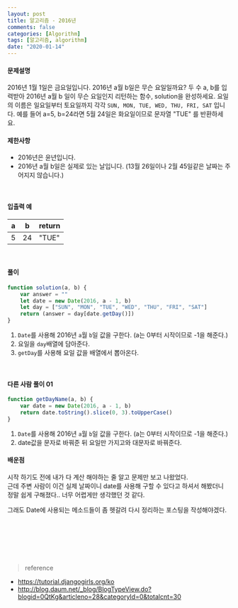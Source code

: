 ```yaml
---
layout: post
title: 알고리즘 - 2016년
comments: false
categories: [Algorithm]
tags: [알고리즘, algorithm]
date: "2020-01-14"
---
```


#### 문제설명

2016년 1월 1일은 금요일입니다. 2016년 a월 b일은 무슨 요일일까요? 두 수 a, b를 입력받아 2016년 a월 b
일이 무슨 요일인지 리턴하는 함수, solution을 완성하세요. 요일의 이름은 일요일부터 토요일까지 각각 `SUN, MON, TUE, WED, THU, FRI, SAT` 입니다. 예를 들어 a=5, b=24라면 5월 24일은 화요일이므로 문자열 "TUE" 를 반환하세요.
<br>

#### 제한사항

-   2016년은 윤년입니다.
-   2016년 a월 b일은 실제로 있는 날입니다. (13월 26일이나 2월 45일같은 날짜는 주어지지 않습니다.)

<br>

#### 입출력 예

| a   | b   | return |
| --- | --- | ------ |
| 5   | 24  | "TUE"  |

<br>

#### **풀이**

```javascript
function solution(a, b) {
    var answer = ""
    let date = new Date(2016, a - 1, b)
    let day = ["SUN", "MON", "TUE", "WED", "THU", "FRI", "SAT"]
    return (answer = day[date.getDay()])
}
```

1. `Date`를 사용해 2016년 `a`월 `b`일 값을 구한다. (a는 0부터 시작이므로 -1을 해준다.)
2. 요일을 `day`배열에 담아준다.
3. `getDay`를 사용해 요일 값을 배열에서 뽑아온다.

<br>

#### **다른 사람 풀이 01**

```javascript
function getDayName(a, b) {
    var date = new Date(2016, a - 1, b)
    return date.toString().slice(0, 3).toUpperCase()
}
```

1. `Date`를 사용해 2016년 `a`월 `b`일 값을 구한다. (a는 0부터 시작이므로 -1을 해준다.)
2. date값을 문자로 바꿔준 뒤 요일만 가지고와 대문자로 바꿔준다.
   <br>

#### **배운점**

시작 하기도 전에 내가 다 계산 해야하는 줄 알고 문제만 보고 나왔었다.  
근데 주변 사람이 이건 실제 날짜이니 date를 사용해 구할 수 있다고 하셔서 해봤더니  
정말 쉽게 구해졌다.. 너무 어렵게만 생각했던 것 같다.

그래도 Date에 사용되는 메소드들이 좀 헷갈려 다시 정리하는 포스팅을 작성해야겠다.

<br><br><br><br><br>

> <subtitle>reference</subtitle>

-   https://tutorial.djangogirls.org/ko
-   http://blog.daum.net/_blog/BlogTypeView.do?blogid=0QtKg&articleno=28&categoryId=0&totalcnt=30

<br><br><br><br><br>
